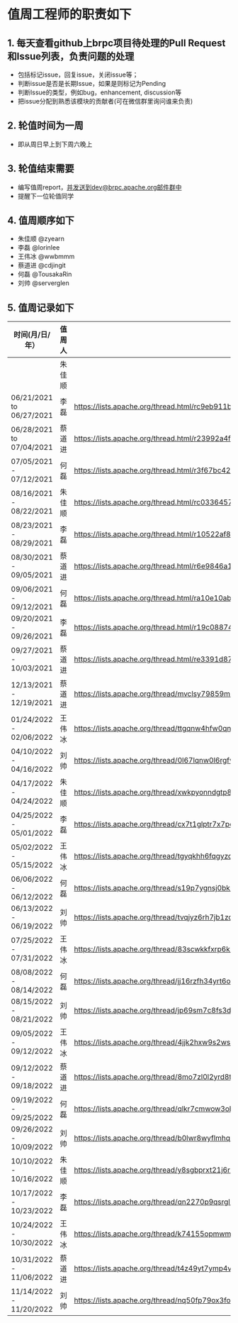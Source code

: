# 值周工程师的职责如下

## 1. 每天查看github上brpc项目待处理的Pull Request和Issue列表，负责问题的处理
  *  包括标记issue，回复issue，关闭issue等；
  *  判断issue是否是长期Issue，如果是则标记为Pending
  *  判断Issue的类型，例如bug，enhancement, discussion等
  *  把issue分配到熟悉该模块的贡献者(可在微信群里询问谁来负责)

## 2. 轮值时间为一周
  *  即从周日早上到下周六晚上

## 3. 轮值结束需要
  *  编写值周report，并发送到dev@brpc.apache.org邮件群中
  *  提醒下一位轮值同学

## 4. 值周顺序如下
  * 朱佳顺 @zyearn
  * 李磊 @lorinlee
  * 王伟冰 @wwbmmm
  * 蔡道进 @cdjingit
  * 何磊 @TousakaRin
  * 刘帅 @serverglen

## 5. 值周记录如下

|  时间(月/日/年）   | 值周人  | 值周report|
|  ----  | ----  | --- |
|   | 朱佳顺 |
| 06/21/2021 to 06/27/2021 | 李磊 | https://lists.apache.org/thread.html/rc9eb911bc6465c16bd8bb14f9d1f7c9548e13759101f43cf0300908a%40%3Cdev.brpc.apache.org%3E
| 06/28/2021 to 07/04/2021 | 蔡道进 | https://lists.apache.org/thread.html/r23992a4f958bea5b28b9b87a09c60790dae8d5d28f2c49aded3f1760%40%3Cdev.brpc.apache.org%3E
| 07/05/2021 - 07/12/2021  | 何磊 | https://lists.apache.org/thread.html/r3f67bc42ecdc07b25c39aedaf30aeae79039aa1cc3e6ad99364c8178%40%3Cdev.brpc.apache.org%3E
| 08/16/2021 - 08/22/2021  | 朱佳顺 | https://lists.apache.org/thread.html/rc03364574b40e4e9bb8112eae0500589d632011f535a4f0747c4ce5f%40%3Cdev.brpc.apache.org%3E
| 08/23/2021 - 08/29/2021  | 李磊 | https://lists.apache.org/thread.html/r10522af87df62aa0aa48f5a279cef219db1917048108cb744e53772e%40%3Cdev.brpc.apache.org%3E
| 08/30/2021 - 09/05/2021  | 蔡道进 |https://lists.apache.org/thread.html/r6e9846a17464581528280b43d835000da78ee700d2fa195cb92d2353%40%3Cdev.brpc.apache.org%3E
| 09/06/2021 - 09/12/2021  | 何磊 | https://lists.apache.org/thread.html/ra10e10abca213e0e5e797a74af8a9c8810e54fd1543c108bf03a56e5%40%3Cdev.brpc.apache.org%3E
| 09/20/2021 - 09/26/2021  | 李磊 | https://lists.apache.org/thread.html/r19c08874ad681edbc82526a09b34d3ccabe7cf168ed91935575ff557%40%3Cdev.brpc.apache.org%3E
| 09/27/2021 - 10/03/2021  | 蔡道进 | https://lists.apache.org/thread.html/re3391d87f2e2aba55986b96b18ca375f07840bac67249fced2f851f5%40%3Cdev.brpc.apache.org%3E
| 12/13/2021 - 12/19/2021  | 蔡道进 | https://lists.apache.org/thread/mvclsy79859mrbdso1xzm6y7yz3lg6w0
| 01/24/2022 - 02/06/2022  | 王伟冰 | https://lists.apache.org/thread/ttgqnw4hfw0qnb7swvnn2kxb5b9hkdbo
| 04/10/2022 - 04/16/2022  | 刘帅 | https://lists.apache.org/thread/0l67lqnw0l6rgfwkvhrc168prwr7fp60
| 04/17/2022 - 04/24/2022  | 朱佳顺| https://lists.apache.org/thread/xwkpyonndgtp8tq4c9v4yfowqx7fg9gl
| 04/25/2022 - 05/01/2022  | 李磊 | https://lists.apache.org/thread/cx7t1glptr7x7posxstsb1691h4m4mbl
| 05/02/2022 - 05/15/2022  | 王伟冰 | https://lists.apache.org/thread/tgyqkhh6fqgyzcn5d56kt46hk978wogx
| 06/06/2022 - 06/12/2022  | 何磊 | https://lists.apache.org/thread/s19p7ygnsj0bknfjvrh0wlf1mbgstxbk
| 06/13/2022 - 06/19/2022  | 刘帅 | https://lists.apache.org/thread/tvqjyz6rh7jb1zcclx0lh6zrcsf9ykxr
| 07/25/2022 - 07/31/2022  | 王伟冰 | https://lists.apache.org/thread/83scwkkfxrp6kkkoltbrn1fthfy3w0qz
| 08/08/2022 - 08/14/2022  | 何磊 | https://lists.apache.org/thread/jj16rzfh34yrt6o0xqfdz9wtdtzxzswq
| 08/15/2022 - 08/21/2022  | 刘帅 | https://lists.apache.org/thread/jp69sm7c8fs3dkdd828qk0fsojqwwz6h
| 09/05/2022 - 09/12/2022  | 王伟冰 | https://lists.apache.org/thread/4jjk2hxw9s2wskccclqb8fvpqxqffnlb
| 09/12/2022 - 09/18/2022  | 蔡道进| https://lists.apache.org/thread/8mo7zl0l2yrd8tp4v3kx86rnlyfk6wz4
| 09/19/2022 - 09/25/2022  | 何磊 | https://lists.apache.org/thread/qlkr7cmwow3ob47dt80tpx0zrgzg7bdm
| 09/26/2022 - 10/09/2022  | 刘帅 | https://lists.apache.org/thread/b0lwr8wyflmhqlnf0kkh1j30tgt5qw54
| 10/10/2022 - 10/16/2022  | 朱佳顺 | https://lists.apache.org/thread/y8sgbprxt21j6r0812dlftosfov6pbgk
| 10/17/2022 - 10/23/2022  | 李磊 | https://lists.apache.org/thread/qn2270p9qsrglkh7oy013ts1zk5rlhwx
| 10/24/2022 - 10/30/2022  | 王伟冰 | https://lists.apache.org/thread/k74155opmwmopgtsqo6p79z9q0f0sv8j
| 10/31/2022 - 11/06/2022  | 蔡道进 | https://lists.apache.org/thread/t4z49yt7ymp4vr5sms0m4cpoo94db4oz
| 11/14/2022 - 11/20/2022  | 刘帅 | https://lists.apache.org/thread/nq50fp79ox3follc7gxp814cvcqnmqzz
